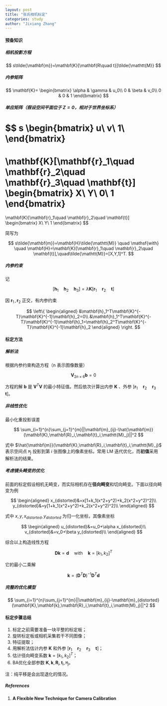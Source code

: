 ```yaml
---
layout: post
title: "张氏相机标定"
categories: study
author: "Jixiang Zhang"
---
```


#### 预备知识

##### 相机投影方程

$$
s\tilde{\mathbf{m}}=\mathbf{K}[\mathbf{R\quad t}]\tilde{\mathtt{M}}
$$

##### 内参矩阵

$$
\mathbf{K}=
\begin{bmatrix}
\alpha & \gamma & u_0\\
0 & \beta & v_0\\
0 & 0 & 1
\end{bmatrix}
$$

##### 单应矩阵（假设空间平面位于 $Z=0$，相对于世界坐标系）

$$
s
\begin{bmatrix}
u\\
v\\
1\\
\end{bmatrix}
=
\mathbf{K}[\mathbf{r}_1\quad \mathbf{r}_2\quad \mathbf{r}_3\quad \mathbf{t}]
\begin{bmatrix}
X\\
Y\\
0\\
1
\end{bmatrix}
=
\mathbf{K}[\mathbf{r}_1\quad \mathbf{r}_2\quad \mathbf{t}]
\begin{bmatrix}
X\\
Y\\
1
\end{bmatrix}
$$

简写为

$$
s\tilde{\mathbf{m}}=\mathbf{H}\tilde{\mathtt{M}} \quad \mathsf{with} \quad \mathbf{H}=\mathbf{K}[\mathbf{r}_1\quad \mathbf{r}_2\quad \mathbf{t}],\quad\tilde{\mathtt{M}}=[X,Y,1]^T.
$$

##### 内参约束

记

$$
[\mathbf{h}_1\quad \mathbf{h}_2\quad \mathbf{h}_3]=\lambda\mathbf{K}[\mathbf{r}_1\quad \mathbf{r}_2\quad \mathbf{t}]
$$

因 $\mathbf{r}_1\,,\mathbf{r}_2$ 正交，有内参约束

$$
\left\{
\begin{aligned}
&\mathbf{h}_1^T\mathbf{K}^{-T}\mathbf{K}^{-1}\mathbf{h}_2=0\\
&\mathbf{h}_1^T\mathbf{K}^{-T}\mathbf{K}^{-1}\mathbf{h}_1=\mathbf{h}_2^T\mathbf{K}^{-T}\mathbf{K}^{-1}\mathbf{h}_2
\end{aligned}
\right.
$$

#### 标定方法

##### 解析法

根据内参约束构造方程（n 表示图像数量）

$$
\mathbf{V}_{2n\times 6}\mathbf{b}=0
$$

方程的解 $\mathbf{b}$ 是 $\mathbf{V}^T\mathbf{V}$ 的最小特征值。然后依次计算出内参 $\mathbf{K}$ 、外参 $[\mathbf{r}_1\quad \mathbf{r}_2\quad \mathbf{r}_3\quad \mathbf{t}]$。

##### 非线性优化

最小化重投影误差

$$
\sum_{i=1}^{n}\sum_{j=1}^{m}||\mathbf{m}_{ij}-\hat{\mathbf{m}}(\mathbf{K},\mathbf{R}_i,\mathbf{t}_i,\mathtt{M}_j)||^2
$$

式中 $\hat{\mathbf{m}}(\mathbf{K},\mathbf{R}_i,\mathbf{t}_i,\mathtt{M}_j)$ 表示空间点 $\mathtt{M}_j$ 投影到第 $i$ 张图像上的像素坐标。常用 LM 迭代优化，而**初值**采用解析法的结果。

##### 考虑镜头畸变的优化

前面的标定假设相机无畸变，而实际相机存在**径向畸变**和切向畸变。下面以径向畸变为例

$$
\begin{aligned}
x_{distorted}&=x[1+k_1(x^2+y^2)+k_2(x^2+y^2)^2]\\
y_{distorted}&=y[1+k_1(x^2+y^2)+k_2(x^2+y^2)^2]\\
\end{aligned}
$$

式中 $x,y,x_{distorted},y_{distorted}$ 为归一化坐标，其像素坐标

$$
\begin{aligned}
u_{distorted}&=u_0+\alpha x_{distorted}\\
v_{distorted}&=v_0+\beta y_{distorted}\\
\end{aligned}
$$

综合以上构造线性方程

$$
\mathbf{D}\mathbf{k}=\mathbf{d} \quad \mathsf{with} \quad \mathbf{k}=[k_1,k_2]^T
$$

它的最小二乘解

$$
\mathbf{k}=(\mathbf{D}^T\mathbf{D})^{-1}\mathbf{D}^T\mathbf{d}
$$

##### 完整的优化模型

$$
\sum_{i=1}^{n}\sum_{j=1}^{m}||\mathbf{m}_{ij}-\mathbf{m}_{distorted}(\mathbf{K},\mathbf{k},\mathbf{R}_i,\mathbf{t}_i,\mathtt{M}_j)||^2
$$

#### 标定步骤总结

1. 标定之前需要准备一块平整的标定板；
2. 旋转标定板或相机采集若干不同图像；
3. 特征提取；
4. 用解析法估计内参 $\mathbf{K}$ 和外参 $[\mathbf{r}_1\quad \mathbf{r}_2\quad \mathbf{r}_3\quad \mathbf{t}]$；
5. 估计径向畸变系数 $\mathbf{k}=[k_1,k_2]^T​$；
6. BA优化全部参数 $\mathbf{K},\mathbf{k},\mathbf{R}_i,\mathbf{t}_i,\mathtt{M}_j$。

注：纯平移是会出现退化的情况。

##### References

1. **A Flexible New Technique for Camera Calibration**
